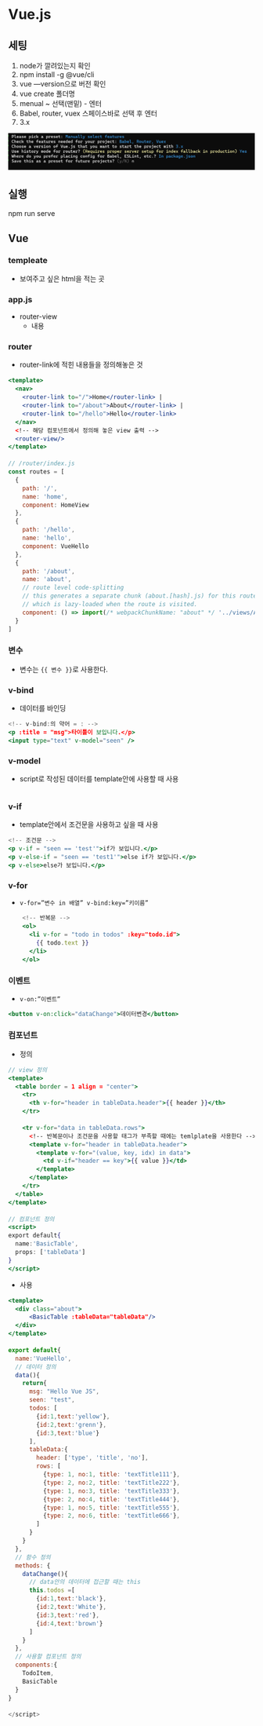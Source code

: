 # Vue.js

## 세팅

1. node가 깔려있는지 확인
2. npm install -g @vue/cli
3. vue —version으로 버전 확인
4. vue create 폴더명
5. menual ~ 선택(맨밑) - 엔터
6. Babel, router, vuex 스페이스바로 선택 후 엔터
7. 3.x

![image.png](image.png)

## 실행

npm run serve

## Vue

### templeate

- 보여주고 싶은 html을 적는 곳

### app.js

- router-view
    - 내용

### router

- router-link에 적힌 내용들을 정의해놓은 것

```jsx
<template>
  <nav>
    <router-link to="/">Home</router-link> |
    <router-link to="/about">About</router-link> |
    <router-link to="/hello">Hello</router-link>
  </nav>
  <!-- 해당 컴포넌트에서 정의해 놓은 view 출력 -->
  <router-view/>
</template>

// /router/index.js
const routes = [
  {
    path: '/',
    name: 'home',
    component: HomeView
  },
  {
    path: '/hello',
    name: 'hello',
    component: VueHello
  },
  {
    path: '/about',
    name: 'about',
    // route level code-splitting
    // this generates a separate chunk (about.[hash].js) for this route
    // which is lazy-loaded when the route is visited.
    component: () => import(/* webpackChunkName: "about" */ '../views/AboutView.vue')
  }
]
```

### 변수

- 변수는 `{{ 변수 }}`로 사용한다.

### v-bind

- 데이터를 바인딩

```jsx
<!-- v-bind:의 약어 = : -->
<p :title = "msg">타이틀이 보입니다.</p>
<input type="text" v-model="seen" />
```

### v-model

- script로 작성된 데이터를 template안에 사용할 때 사용

```jsx

```

### v-if

- template안에서 조건문을 사용하고 싶을 때 사용

```jsx
<!-- 조건문 -->
<p v-if = "seen == 'test'">if가 보입니다.</p>
<p v-else-if = "seen == 'test1'">else if가 보입니다.</p>
<p v-else>else가 보입니다.</p>
```

### v-for

- `v-for=”변수 in 배열” v-bind:key=”키이름”`

```jsx
    <!-- 반복문 -->
    <ol>
      <li v-for = "todo in todos" :key="todo.id">
        {{ todo.text }}
      </li>
    </ol>
```

### 이벤트

- `v-on:”이벤트”`

```jsx
<button v-on:click="dataChange">데이터변경</button>
```

### 컴포넌트

- 정의

```jsx
// view 정의
<template>
  <table border = 1 align = "center">
    <tr>
      <th v-for="header in tableData.header">{{ header }}</th>
    </tr>

    <tr v-for="data in tableData.rows">
      <!-- 반복문이나 조건문을 사용할 태그가 부족할 때에는 temlplate을 사용한다 -->
      <template v-for="header in tableData.header">
        <template v-for="(value, key, idx) in data">
          <td v-if="header == key">{{ value }}</td>
        </template>
      </template>
    </tr>
  </table>
</template>

// 컴포넌트 정의
<script>
export default{
  name:'BasicTable',
  props: ['tableData']
}
</script>
```

- 사용

```jsx
<template>
  <div class="about">
	  <BasicTable :tableData="tableData"/>
  </div>
</template>

export default{
  name:'VueHello',
  // 데이터 정의
  data(){
    return{
      msg: "Hello Vue JS",
      seen: "test",
      todos: [
        {id:1,text:'yellow'},
        {id:2,text:'grenn'},
        {id:3,text:'blue'}
      ],
      tableData:{
        header: ['type', 'title', 'no'],
        rows: [
          {type: 1, no:1, title: 'textTitle111'},
          {type: 2, no:2, title: 'textTitle222'},
          {type: 1, no:3, title: 'textTitle333'},
          {type: 2, no:4, title: 'textTitle444'},
          {type: 1, no:5, title: 'textTitle555'},
          {type: 2, no:6, title: 'textTitle666'},
        ]
      }
    }
  },
  // 함수 정의
  methods: {
    dataChange(){
      // data안의 데이터에 접근할 때는 this
      this.todos =[
        {id:1,text:'black'},
        {id:2,text:'White'},
        {id:3,text:'red'},
        {id:4,text:'brown'}
      ]
    }
  },
  // 사용할 컴포넌트 정의
  components:{
    TodoItem,
    BasicTable
  }
}

</script>

```